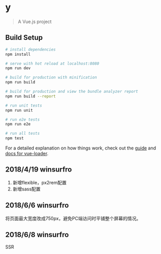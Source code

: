 # y

> A Vue.js project

## Build Setup

``` bash
# install dependencies
npm install

# serve with hot reload at localhost:8080
npm run dev

# build for production with minification
npm run build

# build for production and view the bundle analyzer report
npm run build --report

# run unit tests
npm run unit

# run e2e tests
npm run e2e

# run all tests
npm test
```

For a detailed explanation on how things work, check out the [guide](http://vuejs-templates.github.io/webpack/) and [docs for vue-loader](http://vuejs.github.io/vue-loader).


## 2018/4/19 winsurfro 

1. 新增flexible，px2rem配置
2. 新增sass配置


## 2018/6/6 winsurfro 

将页面最大宽度改成750px，避免PC端访问时平铺整个屏幕的情况。


## 2018/6/8 winsurfro 

SSR


